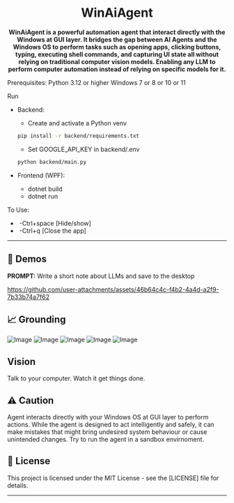 <div align="center">
<h1>WinAiAgent</h1>

**WinAiAgent is a powerful automation agent that interact directly with the Windows at GUI layer. It bridges the gap between AI Agents and the Windows OS to perform tasks such as opening apps, clicking buttons, typing, executing shell commands, and capturing UI state all without relying on traditional computer vision models. Enabling any LLM to perform computer automation instead of relying on specific models for it.**
</div>


Prerequisites:
 Python 3.12 or higher
 Windows 7 or 8 or 10 or 11

Run

* Backend:

  * Create and activate a Python venv 
  ```bash
  pip install -r backend/requirements.txt
   ```
  * Set GOOGLE\_API\_KEY in backend/.env 
  ```bash
  python backend/main.py
  ```

* Frontend (WPF):

  * dotnet build
  * dotnet run

To Use:

  * &nbsp;-Ctrl+space \[Hide/show]
  * &nbsp;-Ctrl+q     \[Close the app]


---

## 🎥 Demos

**PROMPT:** Write a short note about LLMs and save to the desktop

<https://github.com/user-attachments/assets/46b64c4c-f4b2-4a4d-a2f9-7b33b74a7f62>

## 📈 Grounding

![Image](https://github.com/user-attachments/assets/e1d32725-e28a-4821-9c89-24b5ba2e583f)
![Image](https://github.com/user-attachments/assets/be72ad43-c320-4831-95cf-6f1f30df18de)
![Image](https://github.com/user-attachments/assets/d91b513e-13a0-4451-a6e9-f1e16def36e3)
![Image](https://github.com/user-attachments/assets/b5ef5bcf-0e15-4c87-93fe-0f9a983536e5)
![Image](https://github.com/user-attachments/assets/2b5cada6-4ca1-4e0c-8a10-2df29911b1cb)

## Vision

Talk to your computer. Watch it get things done.

## ⚠️ Caution

Agent interacts directly with your Windows OS at GUI layer to perform actions. While the agent is designed to act intelligently and safely, it can make mistakes that might bring undesired system behaviour or cause unintended changes. Try to run the agent in a sandbox envirnoment.

## 🪪 License

This project is licensed under the MIT License - see the [LICENSE] file for details.

---








